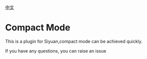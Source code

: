 [中文](https://github.com/vanchKong/layout-plugin/blob/main/README_zh_CN.md)

# Compact Mode

This is a plugin for Siyuan,compact mode can be achieved quickly.

If you have any questions, you can raise an issue

<!-- - Customize `line-height` within a block
- Customize the `gap` between blocks
- Set all blocks' `padding` and `margin` to `0` by default

> Note: If you set the adjustment value too large or too small, it may cause abnormal misalignment of complex block layouts such as lists -->
